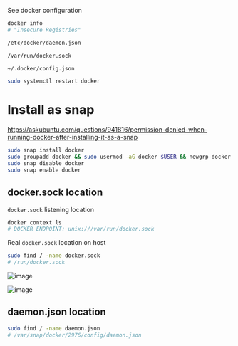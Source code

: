 See docker configuration
```bash
docker info
# "Insecure Registries"
```

```bash
/etc/docker/daemon.json
```

```bash
/var/run/docker.sock
```

```bash
~/.docker/config.json
```

```bash
sudo systemctl restart docker
```

# Install as snap

https://askubuntu.com/questions/941816/permission-denied-when-running-docker-after-installing-it-as-a-snap

```bash
sudo snap install docker
sudo groupadd docker && sudo usermod -aG docker $USER && newgrp docker
sudo snap disable docker
sudo snap enable docker
```

## docker.sock location

`docker.sock` listening location
```bash
docker context ls
# DOCKER ENDPOINT: unix:///var/run/docker.sock
```

Real `docker.sock` location on host
```bash
sudo find / -name docker.sock
# /run/docker.sock
```

![image](https://github.com/user-attachments/assets/95c6b47f-29c2-4e48-9a94-822886da4d4b)

![image](https://github.com/user-attachments/assets/1bbbb3cb-81ec-452c-9a44-34b439afeef5)

## daemon.json location

```bash
sudo find / -name daemon.json
# /var/snap/docker/2976/config/daemon.json
```
